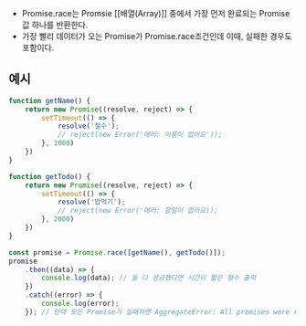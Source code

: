 - Promise.race는 Promsie [[배열(Array)]] 중에서 가장 먼저 완료되는 Promise 값 하나를 반환한다.
- 가장 빨리 데이터가 오는 Promise가 Promise.race조건인데 이때, 실패한 경우도 포함이다.

## 예시

```js
function getName() {
	return new Promise((resolve, reject) => {
		setTimeout(() => {
			resolve('철수');
			// reject(new Error('에러: 이름이 없어요'));
		}, 1000)
	})
}

function getTodo() {
	return new Promise((resolve, reject) => {
		setTimeout(() => {
			resolve('밥먹기');
			// reject(new Error('에러: 할일이 없어요));
		}, 2000)
	})
}
```

```js
const promise = Promise.race([getName(), getTodo()]);
promise
	.then((data) => {
		console.log(data); // 둘 다 성공했다면 시간이 짧은 철수 출력
	})
	.catch((error) => {
		console.log(error);
	}); // 만약 모든 Promise가 실패하면 AggregateError: All promises were rejected
```
